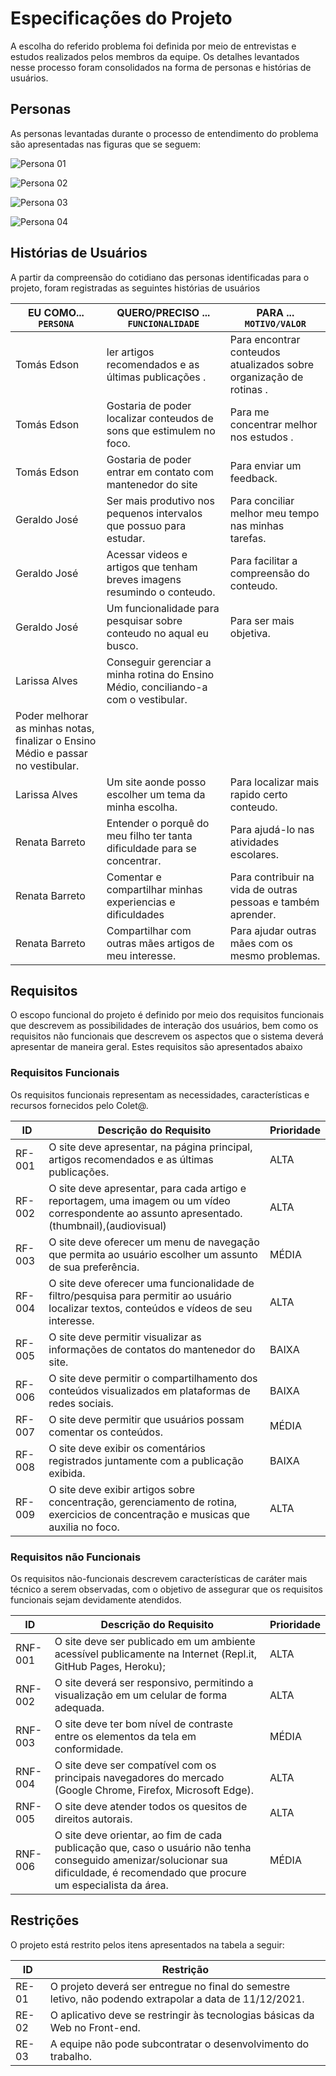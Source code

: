 # Especificações do Projeto

 A escolha do referido problema foi definida por meio de entrevistas e estudos realizados pelos membros da 
equipe. Os detalhes levantados nesse processo foram consolidados na forma de personas e histórias de usuários. 

## Personas

As personas levantadas durante o processo de entendimento do problema são apresentadas nas figuras que se seguem: 
 
 
 ![Persona 01](https://thumbs2.imgbox.com/e1/19/ygexfpp1_t.png)

![Persona 02](https://thumbs2.imgbox.com/f3/e0/vjLAnJWd_t.png)

![Persona 03](https://thumbs2.imgbox.com/3f/59/ifsF0w0F_t.png)

![Persona 04](https://thumbs2.imgbox.com/0a/5a/XDEWVBYi_t.png)

## Histórias de Usuários

A partir da compreensão do cotidiano das personas identificadas para o projeto, foram registradas as seguintes histórias de usuários

|EU COMO... `PERSONA`| QUERO/PRECISO ... `FUNCIONALIDADE` |PARA ... `MOTIVO/VALOR`                 |
|--------------------|------------------------------------|----------------------------------------|
| Tomás Edson | ler artigos recomendados e as últimas publicações .  | Para encontrar conteudos atualizados sobre organização de rotinas . |
| Tomás Edson | Gostaria de poder localizar conteudos de sons que estimulem no foco. | Para me concentrar melhor nos estudos . |
| Tomás Edson | Gostaria de poder entrar em contato com mantenedor do site | Para enviar um feedback. |
|Geraldo José  | Ser mais produtivo nos pequenos intervalos que possuo para estudar.  | Para conciliar melhor meu tempo nas minhas tarefas.  |
|Geraldo José  | Acessar videos e artigos que tenham breves imagens resumindo o conteudo. | Para facilitar a compreensão do conteudo. |
|Geraldo José | Um funcionalidade para pesquisar sobre conteudo no aqual eu busco. | Para ser mais objetiva. |
|Larissa Alves   | Conseguir gerenciar a  minha rotina do Ensino Médio, conciliando-a com o vestibular. |
Poder melhorar as minhas notas, finalizar o Ensino Médio e passar no vestibular. |
|Larissa Alves  | Um site aonde posso escolher um tema da minha escolha.| Para localizar mais rapido certo conteudo. |
|Renata Barreto   | Entender o porquê do meu filho ter tanta dificuldade para se concentrar.  | Para ajudá-lo nas atividades escolares.  | 
|Renata Barreto   | Comentar e compartilhar minhas experiencias e dificuldades | Para contribuir na vida de outras pessoas e também aprender. | 
|Renata Barreto   | Compartilhar com outras mães artigos de meu interesse. | Para ajudar outras mães com os mesmo problemas. |
## Requisitos

O escopo funcional do projeto é definido por meio dos requisitos funcionais que descrevem as possibilidades de interação dos usuários, bem como os requisitos não funcionais que descrevem os aspectos que o sistema deverá apresentar de maneira geral. Estes requisitos são apresentados abaixo

### Requisitos Funcionais

Os requisitos funcionais representam as necessidades, características e recursos fornecidos pelo Colet@.


|ID           | Descrição do Requisito  | Prioridade |
|-------------|------------------------------|----|
| RF-001 | O site deve apresentar, na página principal, artigos recomendados e as últimas publicações. | ALTA | 
| RF-002 | O site deve apresentar, para cada artigo e reportagem, uma imagem ou um vídeo correspondente ao assunto apresentado. (thumbnail),(audiovisual) | ALTA | 
| RF-003 | O site deve oferecer um menu de navegação que permita ao usuário escolher um assunto de sua preferência. | MÉDIA | 
| RF-004 | O site deve oferecer uma funcionalidade de filtro/pesquisa para permitir ao usuário localizar textos, conteúdos e vídeos de seu interesse.  | ALTA |  
| RF-005 | O site deve permitir visualizar as informações de contatos do mantenedor do site.  | BAIXA | 
| RF-006 | O site deve permitir o compartilhamento dos conteúdos visualizados em plataformas de redes sociais. | BAIXA | 
| RF-007 | O site deve permitir que usuários possam comentar os conteúdos. | MÉDIA | 
| RF-008 | O site deve exibir os comentários registrados juntamente com a publicação exibida. | BAIXA | 
| RF-009 | O site deve exibir artigos sobre concentração, gerenciamento de rotina, exercicios de concentração e musicas que auxilia no foco. | ALTA |

### Requisitos não Funcionais

Os requisitos não-funcionais descrevem características de caráter mais técnico a serem observadas, com o objetivo de assegurar que os requisitos funcionais sejam devidamente atendidos. 

|ID     | Descrição do Requisito  |Prioridade |
|-------|-------------------------|----|
|RNF-001| O site deve ser publicado em um ambiente acessível publicamente na Internet (Repl.it, GitHub Pages, Heroku); | ALTA | 
|RNF-002| O site deverá ser responsivo, permitindo a visualização em um celular de forma adequada. | ALTA | 
|RNF-003| O site deve ter bom nível de contraste entre os elementos da tela em conformidade. | MÉDIA | 
|RNF-004| O site deve ser compatível com os principais navegadores do mercado (Google Chrome, Firefox, Microsoft Edge). | ALTA | 
|RNF-005| O site deve atender todos os quesitos de direitos autorais. | ALTA | 
|RNF-006| O site deve orientar, ao fim de cada publicação que, caso o usuário não tenha conseguido amenizar/solucionar sua dificuldade, é recomendado que procure um especialista da área. | MÉDIA |

## Restrições

O projeto está restrito pelos itens apresentados na tabela a seguir:

|ID| Restrição                                             |
|--|-------------------------------------------------------|
|RE-01| O projeto deverá ser entregue no final do semestre letivo, não podendo extrapolar a data de 11/12/2021. |
|RE-02| O aplicativo deve se restringir às tecnologias básicas da Web no Front-end. |
|RE-03| A equipe não pode subcontratar o desenvolvimento do trabalho. |
